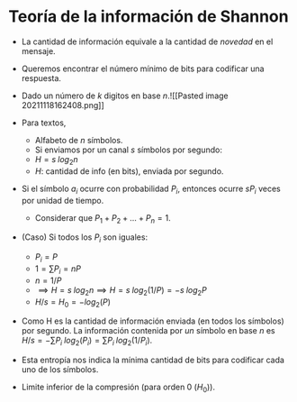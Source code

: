 # Teoría de la información de Shannon
- La cantidad de información equivale a la cantidad de *novedad* en el mensaje.
- Queremos encontrar el número mínimo de bits para codificar una respuesta.
- Dado un número de $k$ digitos en base $n$.![[Pasted image 20211118162408.png]]
- Para textos,
	- Alfabeto de $n$ símbolos.
	- Si enviamos por un canal $s$ símbolos por segundo:
	- $H = s\;log_2n$
	- $H$: cantidad de info (en bits), enviada por segundo.

- Si el símbolo $a_i$ ocurre con probabilidad $P_i$, entonces ocurre $sP_i$ veces por unidad de tiempo.
	- Considerar que $P_1 + P_2 + \dots + P_n = 1$.
- (Caso) Si todos los $P_i$ son iguales:
	- $P_i = P$
	- $1 = \sum P_i = nP$
	- $n = 1/P$
	- $\implies H = s\;log_2 n \implies H = s\;log_2(1/P) = -s\; log_2 P$
	- $H/s = H_0 = -log_2(P)$
	
- Como H es la cantidad de información enviada (en todos los símbolos) por segundo. La información contenida por *un* símbolo en base $n$ es $H/s = -\sum P_i \; log_2(P_i) = \sum P_i \; log_2(1/P_i)$.
- Esta entropía nos indica la mínima cantidad de bits para codificar cada uno de los símbolos.
- Limite inferior de la compresión (para orden 0 ($H_0$)).